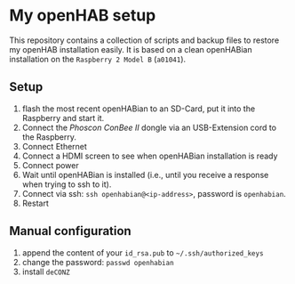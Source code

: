 # My openHAB setup

This repository contains a collection of scripts and backup files to restore my openHAB installation easily.
It is based on a clean openHABian installation on the `Raspberry 2 Model B` (`a01041`).

## Setup

1. flash the most recent openHABian to an SD-Card, put it into the Raspberry and start it.
2. Connect the *Phoscon ConBee II* dongle via an USB-Extension cord to the Raspberry.
3. Connect Ethernet
4. Connect a HDMI screen to see when openHABian installation is ready
5. Connect power
6. Wait until openHABian is installed (i.e., until you receive a response when trying to ssh to it).
7. Connect via ssh: `ssh openhabian@<ip-address>`, password is `openhabian`.
7. Restart

## Manual configuration

1. append the content of your `id_rsa.pub` to `~/.ssh/authorized_keys`
2. change the password: `passwd openhabian`
3. install `deCONZ`
